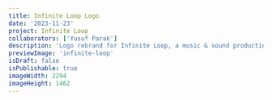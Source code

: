 ```yaml
---
title: Infinite Loop Logo
date: '2023-11-23'
project: Infinite Loop
collaborators: ['Yusuf Parak']
description: 'Logo rebrand for Infinite Loop, a music & sound production company.'
previewImage: 'infinite-loop'
isDraft: false
isPublishable: true
imageWidth: 2294
imageHeight: 1462
---
```

